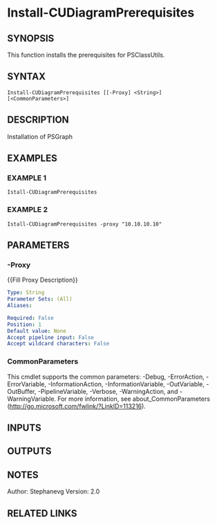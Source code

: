 # Install-CUDiagramPrerequisites

## SYNOPSIS
This function installs the prerequisites for PSClassUtils.

## SYNTAX

```
Install-CUDiagramPrerequisites [[-Proxy] <String>] [<CommonParameters>]
```

## DESCRIPTION
Installation of PSGraph

## EXAMPLES

### EXAMPLE 1
```
Istall-CUDiagramPrerequisites
```

### EXAMPLE 2
```
Istall-CUDiagramPrerequisites -proxy "10.10.10.10"
```

## PARAMETERS

### -Proxy
{{Fill Proxy Description}}

```yaml
Type: String
Parameter Sets: (All)
Aliases:

Required: False
Position: 1
Default value: None
Accept pipeline input: False
Accept wildcard characters: False
```

### CommonParameters
This cmdlet supports the common parameters: -Debug, -ErrorAction, -ErrorVariable, -InformationAction, -InformationVariable, -OutVariable, -OutBuffer, -PipelineVariable, -Verbose, -WarningAction, and -WarningVariable.
For more information, see about_CommonParameters (http://go.microsoft.com/fwlink/?LinkID=113216).

## INPUTS

## OUTPUTS

## NOTES
Author: Stephanevg
Version: 2.0

## RELATED LINKS
